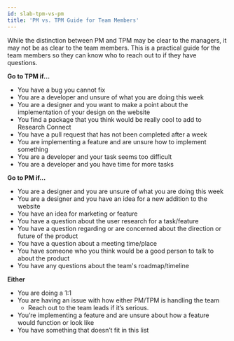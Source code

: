 ```yaml
---
id: slab-tpm-vs-pm
title: 'PM vs. TPM Guide for Team Members'
---
```


While the distinction between PM and TPM may be clear to the managers, it may not be as clear to the team members. This is a practical guide for the team members so they can know who to reach out to if they have questions.

**Go to TPM if…**

- You have a bug you cannot fix
- You are a developer and unsure of what you are doing this week
- You are a designer and you want to make a point about the implementation of your design on the website
- You find a package that you think would be really cool to add to Research Connect
- You have a pull request that has not been completed after a week
- You are implementing a feature and are unsure how to implement something
- You are a developer and your task seems too difficult
- You are a developer and you have time for more tasks

**Go to PM if...**

- You are a designer and you are unsure of what you are doing this week
- You are a designer and you have an idea for a new addition to the website
- You have an idea for marketing or feature
- You have a question about the user research for a task/feature
- You have a question regarding or are concerned about the direction or future of the product
- You have a question about a meeting time/place
- You have someone who you think would be a good person to talk to about the product
- You have any questions about the team's roadmap/timeline

**Either**

- You are doing a 1:1
- You are having an issue with how either PM/TPM is handling the team
  - Reach out to the team leads if it’s serious.
- You’re implementing a feature and are unsure about how a feature would function or look like
- You have something that doesn’t fit in this list
